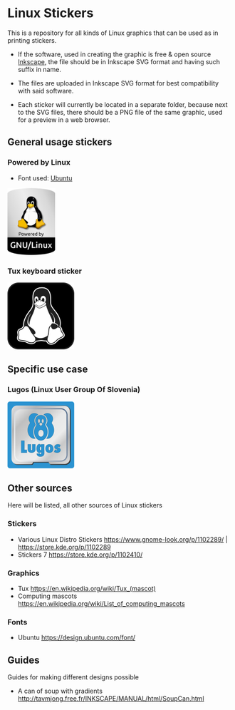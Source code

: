 # Linux Stickers
This is a repository for all kinds of Linux graphics that can be used as in printing stickers.

- If the software, used in creating the graphic is free & open source [Inkscape](https://inkscape.org/), the file should be in Inkscape SVG format and having such suffix in name.

- The files are uploaded in Inkscape SVG format for best compatibility with said software.

- Each sticker will currently be located in a separate folder, because next to the SVG files, there should be a PNG file of the same graphic, used for a preview in a web browser.

## General usage stickers

### Powered by Linux

- Font used: [Ubuntu](https://design.ubuntu.com/font/)
<img src="https://github.com/aha999/LinuxStickers/blob/main/Powered%20by%20Linux/Tux_sticker_inkscape.png" alt="powered by Linux" height="150">

### Tux keyboard sticker

<img src="https://github.com/aha999/LinuxStickers/blob/main/Tux%20Keyboard/Tux_keyboard_sticker_Inkscape.png" alt="powered by Linux" height="150">

## Specific use case

### Lugos (Linux User Group Of Slovenia)

<img src="https://github.com/aha999/LinuxStickers/blob/main/Lugos/lugos_sticker.png" alt="powered by Linux" height="150">

## Other sources

Here will be listed, all other sources of Linux stickers

### Stickers

- Various Linux Distro Stickers https://www.gnome-look.org/p/1102289/ | https://store.kde.org/p/1102289
- Stickers 7 https://store.kde.org/p/1102410/

### Graphics

- Tux https://en.wikipedia.org/wiki/Tux_(mascot)
- Computing mascots https://en.wikipedia.org/wiki/List_of_computing_mascots

### Fonts

- Ubuntu https://design.ubuntu.com/font/

## Guides

Guides for making different designs possible

- A can of soup with gradients http://tavmjong.free.fr/INKSCAPE/MANUAL/html/SoupCan.html
